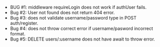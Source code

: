 - BUG #1: middleware requireLogin does not work if authUser fails.
- Bug #2: User not found does not return 404 error.
- Bug #3: does not validate username/password type in POST auth/register.
- Bug #4: does not throw correct error if username/pasword incorrect format.
- Bug #5:  DELETE users/:username does not have await to throw error.